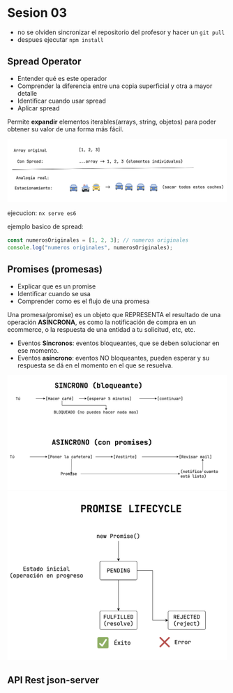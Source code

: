 # Sesion 03

- no se olviden sincronizar el repositorio del profesor y hacer un `git pull`
- despues ejecutar `npm install`

## Spread Operator

- Entender qué es este operador
- Comprender la diferencia entre una copia superficial y otra a mayor detalle
- Identificar cuando usar spread
- Aplicar spread

Permite **expandir** elementos iterables(arrays, string, objetos) para poder obtener su valor de una forma más fácil.

![alt text](image.png)

ejecucion:  `nx serve es6`

ejemplo basico de spread:

```js
const numerosOriginales = [1, 2, 3]; // numeros originales
console.log("numeros originales", numerosOriginales);
```

## Promises (promesas)

- Explicar que es un promise
- Identificar cuando se usa
- Comprender como es el flujo de una promesa

Una promesa(promise) es un objeto que REPRESENTA el resultado de una operación **ASÍNCRONA**, es como la notificación de compra en un ecommerce, o la respuesta de una entidad a tu solicitud, etc, etc.

- Eventos **Síncronos**: eventos bloqueantes, que se deben solucionar en ese momento.
- Eventos **asíncrono**: eventos NO bloqueantes, pueden esperar y su respuesta se dá en el momento en el que se resuelva.

![alt text](image-1.png)
![alt text](image-3.png)



## API Rest json-server
